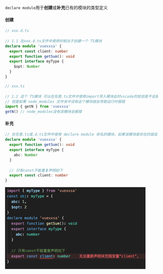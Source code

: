 `declare module`用于**创建**或**补充**已有的模块的类型定义

#### 创建

```ts
// xxx.d.ts

// 1.1 在xxx.d.ts文件中使用时相当于创建一个 TS模块 
declare module 'vuexxsa' {
  export const client: number
  export function getSum(): void
  export interface myType {
    $opt: Number
  }
}
```

```ts
// xxx.ts

// 1.2 这个 TS模块 可以在任意.ts文件中使用import导入模块此时vscode的校验是不会报错的
// 但是如果 node_modules 文件夹中没有这个模块就会导致运行时报错
import { getN } from 'vuexxsa'
getN() // node_modules没有该模块会报错
```

#### 补充

```ts
// 在任意.ts或.d.ts文件中使用 declare module 命名的模块，如果该模块是存在的就会对该模块补充类型定义
declare module 'vuexxsa' {
  export function getSum(): void
  export interface myType {
  	abc: Number
  }
  
  // 只有const不能重复声明如下
  export const client: number
}
```

![image-20240721162311365](./assets/image-20240721162311365.png)

